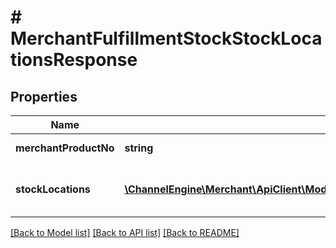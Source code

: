 # # MerchantFulfillmentStockStockLocationsResponse

## Properties

Name | Type | Description | Notes
------------ | ------------- | ------------- | -------------
**merchantProductNo** | **string** | The product SKU. | [optional]
**stockLocations** | [**\ChannelEngine\Merchant\ApiClient\Model\MerchantFulfillmentStockLocationItemResponse[]**](MerchantFulfillmentStockLocationItemResponse.md) | The ChannelEngine id of the stock location. | [optional]

[[Back to Model list]](../../README.md#models) [[Back to API list]](../../README.md#endpoints) [[Back to README]](../../README.md)
